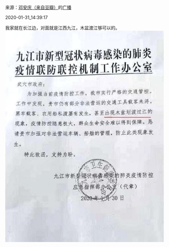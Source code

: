 来源：[邓安庆（来自豆瓣）](https://www.douban.com/people/renjiananhuo/)的[广播](https://www.douban.com/people/renjiananhuo/status/2782714523/)


2020-01-31_14:39:17


我家就在长江边，对面就是江西九江，木盆渡江够可以的。
![](./pic/2020-01-31_14:39:17-邓安庆的广播1.jpg)  

